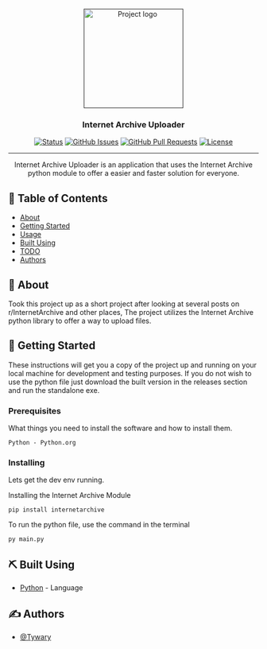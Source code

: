 <p align="center">
  <a href="" rel="noopener">
 <img width=200px height=200px src="https://i.imgur.com/6wj0hh6.jpg" alt="Project logo"></a>
</p>

<h3 align="center">Internet Archive Uploader</h3>

<div align="center">

[![Status](https://img.shields.io/badge/status-active-success.svg)]()
[![GitHub Issues](https://img.shields.io/github/issues/kylelobo/The-Documentation-Compendium.svg)](https://github.com/Tywary/IA-Upload/issues)
[![GitHub Pull Requests](https://img.shields.io/github/issues-pr/kylelobo/The-Documentation-Compendium.svg)](https://github.com/Tywary/IA-Upload/pulls)
[![License](https://img.shields.io/badge/license-MIT-blue.svg)](/LICENSE)

</div>

---

<p align="center"> Internet Archive Uploader is an application that uses the Internet Archive python module to offer a easier and faster solution for everyone.
    <br> 
</p>

## 📝 Table of Contents

- [About](#about)
- [Getting Started](#getting_started)
- [Usage](#usage)
- [Built Using](#built_using)
- [TODO](../TODO.md)
- [Authors](#authors)


## 🧐 About <a name = "about"></a>

Took this project up as a short project after looking at several posts on r/InternetArchive and other places, The project utilizes the Internet Archive python library to offer a way to upload files.

## 🏁 Getting Started <a name = "getting_started"></a>

These instructions will get you a copy of the project up and running on your local machine for development and testing purposes. If you do not wish to use the python file just download the built version in the releases section and run the standalone exe.

### Prerequisites

What things you need to install the software and how to install them.

```
Python - Python.org
```

### Installing
Lets get the dev env running.

Installing the Internet Archive Module

```
pip install internetarchive
```
To run the python file, use the command in the terminal

```
py main.py
```


## ⛏️ Built Using <a name = "built_using"></a>

- [Python](https://www.python.org/) - Language

## ✍️ Authors <a name = "authors"></a>

- [@Tywary](https://github.com/Tywary)


